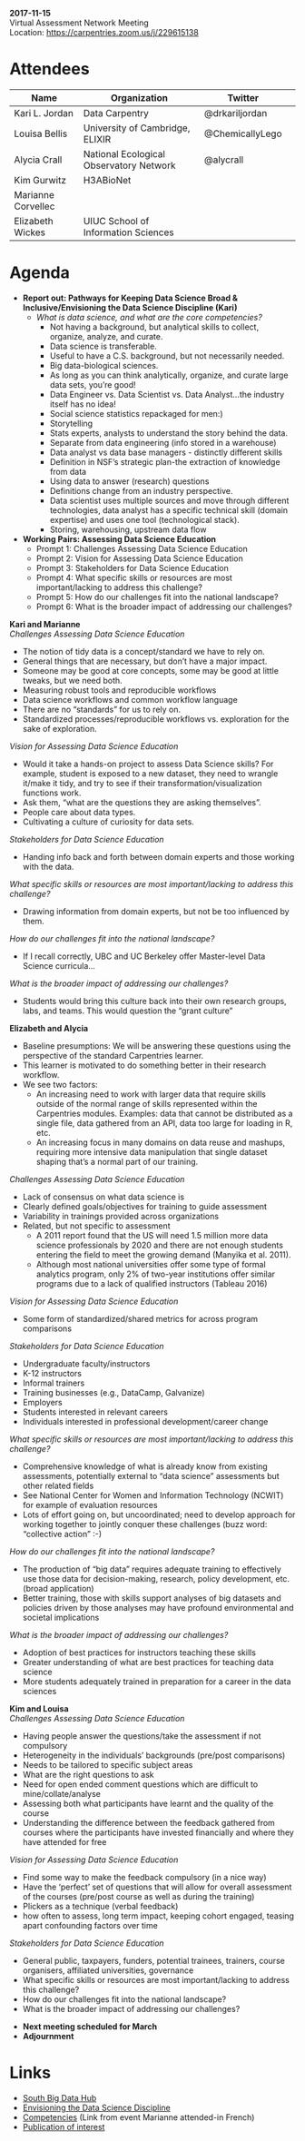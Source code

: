 __2017-11-15__  
Virtual Assessment Network Meeting  
Location: https://carpentries.zoom.us/j/229615138 

# Attendees 

| Name  | Organization  |  Twitter |   |
|---|---|---|---|
| Kari L. Jordan  | Data Carpentry  | @drkariljordan  | 
| Louisa Bellis  | University of Cambridge, ELIXIR  | @ChemicallyLego  |   |
| Alycia Crall  | National Ecological Observatory Network  | @alycrall  |   |
| Kim Gurwitz  | H3ABioNet  |   |   |
| Marianne Corvellec |   |   |   |
| Elizabeth Wickes  | UIUC School of Information Sciences  |   |   |

# Agenda
+ __Report out: Pathways for Keeping Data Science Broad & Inclusive/Envisioning the Data Science Discipline (Kari)__
  + *What is data science, and what are the core competencies?*
    + Not having a background, but analytical skills to collect, organize, analyze, and curate.
    + Data science is transferable.
    + Useful to have a C.S. background, but not necessarily needed.
    + Big data-biological sciences.
    + As long as you can think analytically, organize, and curate large data sets, you’re good!
    + Data Engineer vs. Data Scientist vs. Data Analyst...the industry itself has no idea!
    + Social science statistics repackaged for men:)
    + Storytelling
    + Stats experts, analysts to understand the story behind the data.
    + Separate from data engineering (info stored in a warehouse)
    + Data analyst vs data base managers - distinctly different skills
    + Definition in NSF’s strategic plan-the extraction of knowledge from data
    + Using data to answer (research) questions
    + Definitions change from an industry perspective.
    + Data scientist uses multiple sources and move through different technologies, data analyst has a specific technical skill (domain expertise) and uses one tool (technological stack).
    + Storing, warehousing, upstream data flow 
+ __Working Pairs: Assessing Data Science Education__
  + Prompt 1: Challenges Assessing Data Science Education
  + Prompt 2: Vision for Assessing Data Science Education
  + Prompt 3: Stakeholders for Data Science Education
  + Prompt 4: What specific skills or resources are most important/lacking to address this challenge?
  + Prompt 5: How do our challenges fit into the national landscape?
  + Prompt 6: What is the broader impact of addressing our challenges?
  
__Kari and Marianne__  
*Challenges Assessing Data Science Education* 
- The notion of tidy data is a concept/standard we have to rely on.
- General things that are necessary, but don’t have a major impact.
- Someone may be good at core concepts, some may be good at little tweaks, but we need both.
- Measuring robust tools and reproducible workflows
- Data science workflows and common workflow language
- There are no “standards” for us to rely on.
- Standardized processes/reproducible workflows vs. exploration for the sake of exploration.

*Vision for Assessing Data Science Education* 
- Would it take a hands-on project to assess Data Science skills?  For example, student is exposed to a new dataset, they need to wrangle it/make it tidy, and try to see if their transformation/visualization functions work.
- Ask them, “what are the questions they are asking themselves”.
- People care about data types.
- Cultivating a culture of curiosity for data sets.

*Stakeholders for Data Science Education* 
- Handing info back and forth between domain experts and those working with the data.

*What specific skills or resources are most important/lacking to address this challenge?*
- Drawing information from domain experts, but not be too influenced by them.

*How do our challenges fit into the national landscape?*
- If I recall correctly, UBC and UC Berkeley offer Master-level Data Science curricula... 

*What is the broader impact of addressing our challenges?*
- Students would bring this culture back into their own research groups, labs, and teams. This would question the “grant culture”

__Elizabeth and Alycia__
- Baseline presumptions: We will be answering these questions using the perspective of the standard Carpentries learner.  
- This learner is motivated to do something better in their research workflow.
- We see two factors: 
  - An increasing need to work with larger data that require skills outside of the normal range of skills represented within  the Carpentries modules.  Examples:  data that cannot be distributed as a single file, data gathered from an API, data too large for loading in R, etc.
  - An increasing focus in many domains on data reuse and mashups, requiring more intensive data manipulation that single dataset shaping that’s a normal part of our training.

*Challenges Assessing Data Science Education* 
- Lack of consensus on what data science is
- Clearly defined goals/objectives for training to guide assessment
- Variability in trainings provided across organizations
- Related, but not specific to assessment
  - A 2011 report found that the US will need 1.5 million more data science professionals by 2020 and there are not enough students entering the field to meet the growing demand (Manyika et al. 2011).
  - Although most national universities offer some type of formal analytics program, only 2% of two-year institutions offer similar programs due to a lack of qualified instructors (Tableau 2016)

*Vision for Assessing Data Science Education* 
- Some form of standardized/shared metrics for across program comparisons

*Stakeholders for Data Science Education*
- Undergraduate faculty/instructors
- K-12 instructors
- Informal trainers
- Training businesses (e.g., DataCamp, Galvanize)
- Employers
- Students interested in relevant careers
- Individuals interested in professional development/career change

*What specific skills or resources are most important/lacking to address this challenge?*
- Comprehensive knowledge of what is already know from existing assessments, potentially external to “data science” assessments but other related fields
- See National Center for Women and Information Technology (NCWIT) for example of evaluation resources
- Lots of effort going on, but uncoordinated; need to develop approach for working together to jointly conquer these challenges (buzz word: “collective action” :-)

*How do our challenges fit into the national landscape?*
- The production of “big data” requires adequate training to effectively use those data for decision-making, research, policy development, etc. (broad application)
- Better training, those with skills support analyses of big datasets and policies driven by those analyses may have profound environmental and societal implications

*What is the broader impact of addressing our challenges?*
- Adoption of best practices for instructors teaching these skills
- Greater understanding of what are best practices for teaching data science
- More students adequately trained in preparation for a career in the data sciences

__Kim and Louisa__  
*Challenges Assessing Data Science Education*
- Having people answer the questions/take the assessment if not compulsory
- Heterogeneity in the individuals’ backgrounds (pre/post comparisons)
- Needs to be tailored to specific subject areas
- What are the right questions to ask
- Need for open ended comment questions which are difficult to mine/collate/analyse
- Assessing both what participants have learnt and the quality of the course
- Understanding the difference between the feedback gathered from courses where the participants have invested financially and where they have attended for free

*Vision for Assessing Data Science Education*
- Find some way to make the feedback compulsory (in a nice way)
- Have the ‘perfect’ set of questions that will allow for overall assessment of the courses (pre/post course as well as during the training)
- Plickers as a technique (verbal feedback)
- how often to assess, long term impact, keeping cohort engaged, teasing apart confounding factors over time

*Stakeholders for Data Science Education*
- General public, taxpayers, funders, potential trainees, trainers, course organisers, affiliated universities, governance
- What specific skills or resources are most important/lacking to address this challenge?
- How do our challenges fit into the national landscape?
- What is the broader impact of addressing our challenges?

+ __Next meeting scheduled for March__  
+ __Adjournment__ 

# Links
+ [South Big Data Hub](http://southbdhub.gatech.edu)
+ [Envisioning the Data Science Discipline](http://sites.nationalacademies.org/cstb/currentprojects/cstb_175246)
+ [Competencies](http://www.technocompetences.qc.ca/besoins-competences-2016) (Link from event Marianne attended-in French)
+ [Publication of interest](https://doi.org/10.1371/journal.pcbi.1005755)

